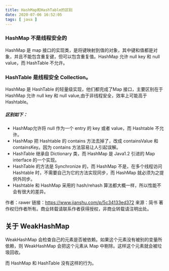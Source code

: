 ```yaml
---
title: HashMap和HashTable的区别
date: 2020-07-06 16:52:05
tags: [ java ]
---
```




### HashMap 不是线程安全的

HashMap 是 map 接口的实现类，是将键映射到值的对象，其中键和值都是对象，并且不能包含重复键，但可以包含重复值。HashMap 允许 null  key 和 null value，而 HashTable 不允许。

### HashTable 是线程安全 Collection。

HashMap 是 HashTable 的轻量级实现，他们都完成了Map 接口，主要区别在于 HashMap 允许 null  key 和 null value,由于非线程安全，效率上可能高于 Hashtable。

##### 区别如下：

- HashMap允许将 null 作为一个 entry 的 key 或者 value，而 Hashtable 不允许。
- HashMap 把 Hashtable 的 contains 方法去掉了，改成 containsValue 和 containsKey。因为 contains 方法容易让人引起误解。
- HashTable 继承自 Dictionary 类，而 HashMap 是 Java1.2 引进的 Map interface 的一个实现。
- HashTable 的方法是 Synchronize 的，而 HashMap 不是，在多个线程访问 Hashtable 时，不需要自己为它的方法实现同步，而 HashMap 就必须为之提供外同步。
- Hashtable 和 HashMap 采用的 hash/rehash 算法都大概一样，所以性能不会有很大的差异。



作者：rawer
链接：https://www.jianshu.com/p/5c34133ed372
来源：简书
著作权归作者所有。商业转载请联系作者获得授权，非商业转载请注明出处。

## 关于 WeakHashMap

WeakHashMap 会检查自己的元素是否被依赖。如果这个元素没有被别的变量所依赖，则 WeakHashMap 会把这个元素从 Map 中剔除。这样这个元素就会被垃圾回收。



而 HashMap 和 HashTable 没有这样的行为。

